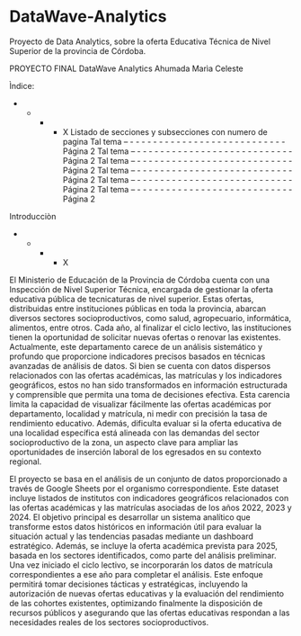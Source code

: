 # DataWave-Analytics
Proyecto de Data Analytics,  sobre la oferta Educativa Técnica de Nivel Superior de la provincia de Córdoba.

PROYECTO FINAL          DataWave Analytics
Ahumada Marìa Celeste





Ìndice:
- - - - X
Listado de secciones y subsecciones con numero de pagina
Tal tema  – - - - - - - - - - - - - - - - - - - - - - - - - - - - Página 2
Tal tema  – - - - - - - - - - - - - - - - - - - - - - - - - - - - Página 2
Tal tema  – - - - - - - - - - - - - - - - - - - - - - - - - - - - Página 2
Tal tema  – - - - - - - - - - - - - - - - - - - - - - - - - - - - Página 2
Tal tema  – - - - - - - - - - - - - - - - - - - - - - - - - - - - Página 2
Tal tema  – - - - - - - - - - - - - - - - - - - - - - - - - - - - Página 2






Introducciòn 
- - - - X

El Ministerio de Educación de la Provincia de Córdoba cuenta con una Inspección de Nivel Superior Técnica, encargada de gestionar la oferta educativa pública de tecnicaturas de nivel superior. Estas ofertas, distribuidas entre instituciones públicas en toda la provincia, abarcan diversos sectores socioproductivos, como salud, agropecuario, informática, alimentos, entre otros. Cada año, al finalizar el ciclo lectivo, las instituciones tienen la oportunidad de solicitar nuevas ofertas o renovar las existentes.
Actualmente, este departamento carece de un análisis sistemático y profundo que proporcione indicadores precisos basados en técnicas avanzadas de análisis de datos. Si bien se cuenta con datos dispersos relacionados con las ofertas académicas, las matrículas y los indicadores geográficos, estos no han sido transformados en información estructurada y comprensible que permita una toma de decisiones efectiva. Esta carencia limita la capacidad de visualizar fácilmente las ofertas académicas por departamento, localidad y matrícula, ni medir con precisión la tasa de rendimiento educativo. Además, dificulta evaluar si la oferta educativa de una localidad específica está alineada con las demandas del sector socioproductivo de la zona, un aspecto clave para ampliar las oportunidades de inserción laboral de los egresados en su contexto regional.



El proyecto se basa en el análisis de un conjunto de datos proporcionado a través de Google Sheets por el organismo correspondiente. Este dataset incluye listados de institutos con indicadores geográficos relacionados con las ofertas académicas y las matrículas asociadas de los años 2022, 2023 y 2024. El objetivo principal es desarrollar un sistema analítico que transforme estos datos históricos en información útil para evaluar la situación actual y las tendencias pasadas mediante un dashboard estratégico. Además, se incluye la oferta académica prevista para 2025, basada en los sectores identificados, como parte del análisis preliminar. Una vez iniciado el ciclo lectivo, se incorporarán los datos de matrícula correspondientes a ese año para completar el análisis. Este enfoque permitirá tomar decisiones tácticas y estratégicas, incluyendo la autorización de nuevas ofertas educativas y la evaluación del rendimiento de las cohortes existentes, optimizando finalmente la disposición de recursos públicos y asegurando que las ofertas educativas respondan a las necesidades reales de los sectores socioproductivos.


